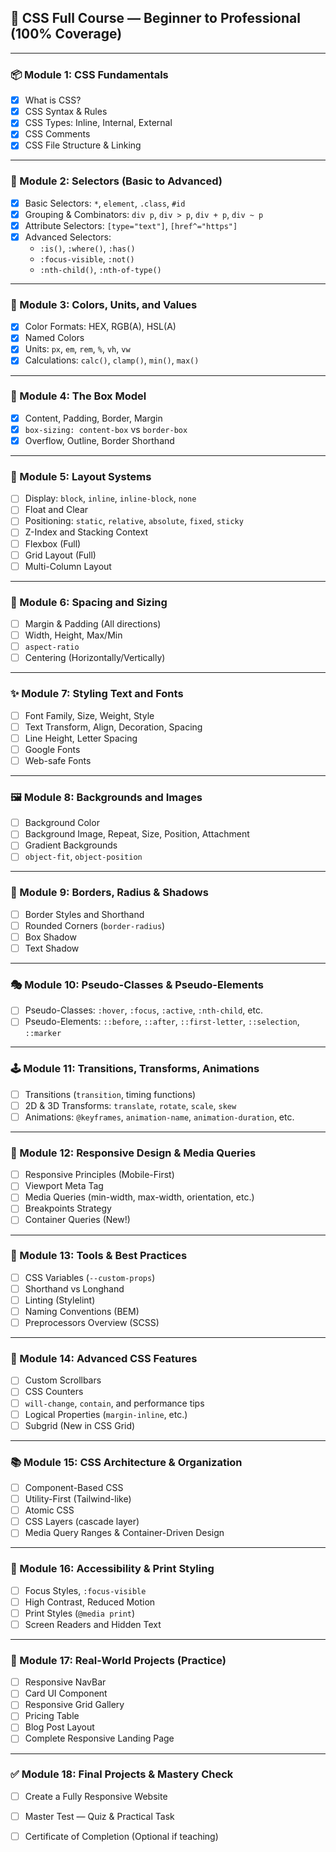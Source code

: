 ## 📘 CSS Full Course — Beginner to Professional (100% Coverage)

---

### 📦 Module 1: CSS Fundamentals
- [x] What is CSS?
- [x] CSS Syntax & Rules
- [x] CSS Types: Inline, Internal, External
- [x] CSS Comments
- [x] CSS File Structure & Linking

---

### 🎯 Module 2: Selectors (Basic to Advanced)
- [x] Basic Selectors: `*`, `element`, `.class`, `#id`
- [x] Grouping & Combinators: `div p`, `div > p`, `div + p`, `div ~ p`
- [x] Attribute Selectors: `[type="text"]`, `[href^="https"]`
- [x] Advanced Selectors:
  - `:is()`, `:where()`, `:has()`
  - `:focus-visible`, `:not()`
  - `:nth-child()`, `:nth-of-type()`

---

### 🎨 Module 3: Colors, Units, and Values
- [x] Color Formats: HEX, RGB(A), HSL(A)
- [x] Named Colors
- [x] Units: `px`, `em`, `rem`, `%`, `vh`, `vw`
- [x] Calculations: `calc()`, `clamp()`, `min()`, `max()`

---

### 📐 Module 4: The Box Model
- [x] Content, Padding, Border, Margin
- [x] `box-sizing: content-box` vs `border-box`
- [x] Overflow, Outline, Border Shorthand

---

### 📏 Module 5: Layout Systems
- [ ] Display: `block`, `inline`, `inline-block`, `none`
- [ ] Float and Clear
- [ ] Positioning: `static`, `relative`, `absolute`, `fixed`, `sticky`
- [ ] Z-Index and Stacking Context
- [ ] Flexbox (Full)
- [ ] Grid Layout (Full)
- [ ] Multi-Column Layout

---

### 🧱 Module 6: Spacing and Sizing
- [ ] Margin & Padding (All directions)
- [ ] Width, Height, Max/Min
- [ ] `aspect-ratio`
- [ ] Centering (Horizontally/Vertically)

---

### ✨ Module 7: Styling Text and Fonts
- [ ] Font Family, Size, Weight, Style
- [ ] Text Transform, Align, Decoration, Spacing
- [ ] Line Height, Letter Spacing
- [ ] Google Fonts
- [ ] Web-safe Fonts

---

### 🖼️ Module 8: Backgrounds and Images
- [ ] Background Color
- [ ] Background Image, Repeat, Size, Position, Attachment
- [ ] Gradient Backgrounds
- [ ] `object-fit`, `object-position`

---

### 🧩 Module 9: Borders, Radius & Shadows
- [ ] Border Styles and Shorthand
- [ ] Rounded Corners (`border-radius`)
- [ ] Box Shadow
- [ ] Text Shadow

---

### 🎭 Module 10: Pseudo-Classes & Pseudo-Elements
- [ ] Pseudo-Classes: `:hover`, `:focus`, `:active`, `:nth-child`, etc.
- [ ] Pseudo-Elements: `::before`, `::after`, `::first-letter`, `::selection`, `::marker`

---

### 🕹️ Module 11: Transitions, Transforms, Animations
- [ ] Transitions (`transition`, timing functions)
- [ ] 2D & 3D Transforms: `translate`, `rotate`, `scale`, `skew`
- [ ] Animations: `@keyframes`, `animation-name`, `animation-duration`, etc.

---

### 🧪 Module 12: Responsive Design & Media Queries
- [ ] Responsive Principles (Mobile-First)
- [ ] Viewport Meta Tag
- [ ] Media Queries (min-width, max-width, orientation, etc.)
- [ ] Breakpoints Strategy
- [ ] Container Queries (New!)

---

### 🧰 Module 13: Tools & Best Practices
- [ ] CSS Variables (`--custom-props`)
- [ ] Shorthand vs Longhand
- [ ] Linting (Stylelint)
- [ ] Naming Conventions (BEM)
- [ ] Preprocessors Overview (SCSS)

---

### 🧩 Module 14: Advanced CSS Features
- [ ] Custom Scrollbars
- [ ] CSS Counters
- [ ] `will-change`, `contain`, and performance tips
- [ ] Logical Properties (`margin-inline`, etc.)
- [ ] Subgrid (New in CSS Grid)

---

### 📚 Module 15: CSS Architecture & Organization
- [ ] Component-Based CSS
- [ ] Utility-First (Tailwind-like)
- [ ] Atomic CSS
- [ ] CSS Layers (cascade layer)
- [ ] Media Query Ranges & Container-Driven Design

---

### 🎯 Module 16: Accessibility & Print Styling
- [ ] Focus Styles, `:focus-visible`
- [ ] High Contrast, Reduced Motion
- [ ] Print Styles (`@media print`)
- [ ] Screen Readers and Hidden Text

---

### 🧱 Module 17: Real-World Projects (Practice)
- [ ] Responsive NavBar
- [ ] Card UI Component
- [ ] Responsive Grid Gallery
- [ ] Pricing Table
- [ ] Blog Post Layout
- [ ] Complete Responsive Landing Page

---

### ✅ Module 18: Final Projects & Mastery Check
- [ ] Create a Fully Responsive Website
- [ ] Master Test — Quiz & Practical Task
- [ ] Certificate of Completion (Optional if teaching)


